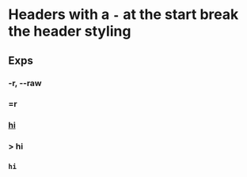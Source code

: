 # Headers with a `-` at the start break the header styling

## Exps

### -r, --raw

### =r

### [hi](hi)

### > hi

### `hi`

